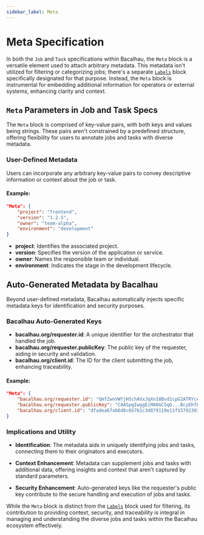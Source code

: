 ```yaml
---
sidebar_label: Meta
---
```


# Meta Specification

In both the `Job` and `Task` specifications within Bacalhau, the `Meta` block is a versatile element used to attach arbitrary metadata. This metadata isn't utilized for filtering or categorizing jobs; there's a separate [`Labels`](./label) block specifically designated for that purpose. Instead, the `Meta` block is instrumental for embedding additional information for operators or external systems, enhancing clarity and context.

## `Meta` Parameters in Job and Task Specs

The `Meta` block is comprised of key-value pairs, with both keys and values being strings. These pairs aren't constrained by a predefined structure, offering flexibility for users to annotate jobs and tasks with diverse metadata.

### User-Defined Metadata

Users can incorporate any arbitrary key-value pairs to convey descriptive information or context about the job or task.

#### Example:

```json
"Meta": {
    "project": "frontend",
    "version": "1.2.5",
    "owner": "team-alpha",
    "environment": "development"
}
```

- **project**: Identifies the associated project.
- **version**: Specifies the version of the application or service.
- **owner**: Names the responsible team or individual.
- **environment**: Indicates the stage in the development lifecycle.

## Auto-Generated Metadata by Bacalhau

Beyond user-defined metadata, Bacalhau automatically injects specific metadata keys for identification and security purposes.

### Bacalhau Auto-Generated Keys

- **bacalhau.org/requester.id**: A unique identifier for the orchestrator that handled the job.
- **bacalhau.org/requester.publicKey**: The public key of the requester, aiding in security and validation.
- **bacalhau.org/client.id**: The ID for the client submitting the job, enhancing traceability.

#### Example:

```json
"Meta": {
    "bacalhau.org/requester.id": "QmfZwnVWYjHSchAVxJqXn18Bvd1cpG2ATRYceBBvUGZf2f",
    "bacalhau.org/requester.publicKey": "CAASpgIwggEiMA0GCSqG...BcyEhfEZKnAgMBAAE=",
    "bacalhau.org/client.id": "dfadea67ab6d8c65761c3d879119e11f157923036f945d969d19a51066dc663a"
}
```

### Implications and Utility

- **Identification**: The metadata aids in uniquely identifying jobs and tasks, connecting them to their originators and executors.

- **Context Enhancement**: Metadata can supplement jobs and tasks with additional data, offering insights and context that aren't captured by standard parameters.

- **Security Enhancement**: Auto-generated keys like the requester's public key contribute to the secure handling and execution of jobs and tasks.

While the `Meta` block is distinct from the [`Labels`](./label) block used for filtering, its contribution to providing context, security, and traceability is integral in managing and understanding the diverse jobs and tasks within the Bacalhau ecosystem effectively.